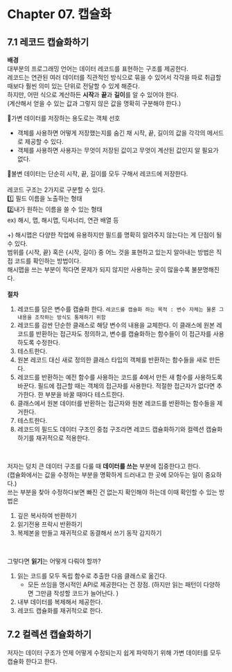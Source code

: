 # Chapter 07. 캡슐화
## 7.1 레코드 캡슐화하기
**배경**   
대부분의 프로그래밍 언어는 데이터 레코드를 표현하는 구조를 제공한다.   
레코드는 연관된 여러 데이터를 직관적인 방식으로 묶을 수 있어서 각각을 따로 취급할 때보다 훨씬 의미 있는 단위로 전달할 수 있게 해준다.   
하지만, 어떤 식으로 계산하든 **시작**과 **끝**과 **길이**를 알 수 있어야 한다.   
(계산해서 얻을 수 있는 값과 그렇지 않은 값을 명확히 구분해야 한다.)   

💫가변 데이터를 저장하는 용도로는 객체 선호   
- 객체를 사용하면 어떻게 저장했는지를 숨긴 채 시작, 끝, 길이의 값을 각각의 메서드로 제공할 수 있다. 
- 객체를 사용하면 사용자는 무엇이 저장된 값이고 무엇이 계산된 값인지 알 필요가 없다.   

💫불변 데이터는 단순히 시작, 끝, 길이를 모두 구해서 레코드에 저장한다.   
<br>
레코드 구조는 2가지로 구분할 수 있다.   
1️⃣ 필드 이름을 노출하는 형태   
2️⃣내가 원하는 이름을 쓸 수 있는 형태   
ex) 해시, 맵, 해시맵, 딕셔너리, 연관 배열 등   

+) 해시맵은 다양한 작업에 유용하지만 필드를 명확히 알려주지 않는다는 게 단점이 될 수 있다.   
범위를 {시작, 끝} 혹은 {시작, 길이} 중 어느 것을 표현하고 있는지 알아내는 방법은 직접 코드를 확인하는 방법이다.   
해시맵을 쓰는 부분이 적다면 문제가 되지 않지만 사용하는 곳이 많을수록 불분명해진다.   
<br>
**절차**   
1. 레코드를 담은 변수를 캡슐화 한다.  `레코드를 캡슐화 하는 목적 : 변수 자체는 물론 그 내용을 조작하는 방식도 통제하기 위함`   
2. 레코드를 감싼 단순한 클래스로 해당 변수의 내용을 교체한다. 이 클래스에 원본 레코드를 반환하는 접근자도 정의하고, 변수를 캡슐화하는 함수들이 이 접근자를 사용하도록 수정한다.   
3. 테스트한다.   
4. 원본 레코드 대신 새로 정의한 클래스 타입의 객체를 반환하는 함수들을 새로 만든다.   
5. 레코드를 반환하는 예전 함수를 사용하는 코드를 4에서 만든 새 함수를 사용하도록 바꾼다. 필드에 접근할 때는 객체의 접근자를 사용한다. 적절한 접근자가 없다면 추가한다. 한 부분을 바꿀 때마다 테스트한다.   
6. 클래스에서 원본 데이터를 반환하는 접근자와 원본 레코드를 반환하는 함수들을 제거한다.   
7. 테스트한다.   
8. 레코드의 필드도 데이터 구조인 중첩 구조라면 레코드 캡슐화하기와 컬렉션 캡슐화하기를 재귀적으로 적용한다.     
<br>

저자는 덩치 큰 데이터 구조를 다룰 때 **데이터를 쓰는** 부분에 집중한다고 한다.   
(캡슐화에서는 값을 수정하는 부분을 명확하게 드러내고 한 곳에 모아두는 일이 중요하다.)   
쓰는 부분을 찾아 수정하다보면 빠진 건 없는지 확인해야 하는데 이때 확인할 수 있는 방법은    
1. 깊은 복사하여 반환하기
2. 읽기전용 프락시 반환하기   
3. 복제본을 만들고 재귀적으로 동결해서 쓰기 동작 감지하기
<br>

그렇다면 **읽기**는 어떻게 다뤄야 할까?   
1. 읽는 코드를 모두 독립 함수로 추출한 다음 클래스로 옮긴다. 
    - 모든 쓰임을 명시적인 API로 제공한다는 건 장점. (하지만 읽는 패턴이 다양하면 그만큼 작성할 코드가 늘어난다. )   
2. 내부 데이터를 복제해서 제공한다.   
3. 레코드 캡슐화를 재귀적으로 한다.   


## 7.2 컬렉션 캡슐화하기
저자는 데이터 구조가 언제 어떻게 수정되는지 쉽게 파악하기 위해 가변 데이터를 모두 캡슐화 한다고 한다.   


